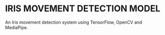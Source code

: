 # IRIS MOVEMENT DETECTION MODEL
An Iris movement detection system using TensorFlow, OpenCV and MediaPipe.
